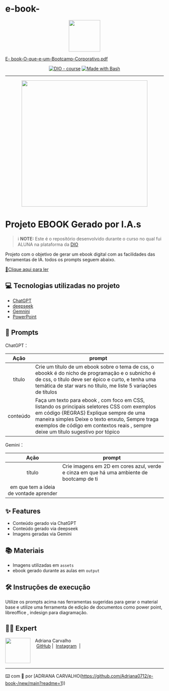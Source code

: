 # e-book-
<p align="center">
    <img width="100" src=".github/assets/banner.png">
</p>

[E- book-O-que-e-um-Bootcamp-Corporativo.pdf](https://github.com/user-attachments/files/18596796/E-.book-O-que-e-um-Bootcamp-Corporativo.pdf)

<p align="center">
<a href="https://dio.me/"><img src="https://img.shields.io/badge/DIO-Course-28DA77?logo=youtube" alt="DIO - course"></a>
<a href="https://www.gnu.org/software/bash/" title="Go to Bash homepage"><img src="https://img.shields.io/badge/Prompt-Project-blue?logo=gnu-bash&amp;logoColor=white" alt="Made with Bash"></a></p>

-------


<p align="center">
<img 
    src="./assets/cover.png"
    width="400"  
/>
</p>

# Projeto EBOOK Gerado por I.A.s


 > ℹ️ **NOTE:** Este é o repositório desenvolvido durante o curso no qual fui ALUNA na plataforma da [DIO](https://dio.me)

Projeto com o objetivo de gerar um ebook digital com as facilidades das ferramentas de IA. todos os prompts
seguem abaixo.

<a href="https://github.com/felipeAguiarCode/prompts-recipe-to-create-a-ebook/blob/main/output/ebook%20-%20css%20jedi%20output.pdf" title="View PDF now"> 📕Clique aqui para ler</a>

## 💻 Tecnologias utilizadas no projeto

- [ChatGPT](https://chat.openai.com/) 
- [deepseek](https://www.deepseek.com/) 
- [Gemnini](https://gemini.google.com/app?hl=pt-BR)
- [PowerPoint](https://www.microsoft.com/en/microsoft-365/powerpoint)

## 🧠 Prompts


ChatGPT：

|   Ação   | prompt                                                                                                                                                                                                                                                                         |
| :------: | ------------------------------------------------------------------------------------------------------------------------------------------------------------------------------------------------------------------------------------------------------------------------------ |
|  título  | Crie um título de um ebook sobre o tema de css, o ebookk é do nicho de programação e o subnicho é de css, o título deve ser épico e curto, e tenha uma temática de star wars no título, me liste 5 variações de títulos                                                        |
| conteúdo | Faça um texto para ebook , com foco em CSS, listando os principais seletores CSS com exemplos em código {REGRAS} Explique sempre de uma maneira simples Deixe o texto enxuto, Sempre traga exemplos de código em contextos reais , sempre deixe um título sugestivo por tópico |

Gemini：

|  Ação  | prompt                                                                                 |
| :----: | -------------------------------------------------------------------------------------- |
| título | Crie imagens em 2D em cores azul, verde e cinza em que há uma ambiente de bootcamp de ti
|em que tem a ideia de vontade aprender                                                           |

## ✨ Features

- Conteúdo gerado via ChatGPT
- Conteúdo gerado via deepseek
- Imagens geradas via Gemini

## 📚 Materiais

- Imagens utilizadas em `assets`
- ebook gerado durante as aulas em `output`

## 🛠️ Instruções de execução

Utilize os prompts acima nas ferramentas sugeridas para gerar o material base e utilize uma ferramenta de edição de documentos como power point, libreoffice , indesign para diagramação.

## 👨‍💻 Expert

<p>
    <img 
      align=left 
      margin=10 
      width=80 
      src="https://avatars.githubusercontent.com/u/37452836?v=4"
    />
    <p>&nbsp&nbsp&nbspAdriana Carvalho<br>
    &nbsp&nbsp&nbsp
    <a href="(https://github.com/Adriana0712/e-book-/edit/main/README.md)">
    GitHub</a>&nbsp;|&nbsp;
    <a href="www.linkedin.com/in/
&nbsp;|&nbsp;
    <a href="https://www.instagram.com/BATISTA.ADRI.exe/">
    Instagram</a>
&nbsp;|&nbsp;</p>
</p>
<br/><br/>
<p>

---

⌨️ com 💜 por [ADRIANA CARVALHO(https://github.com/Adriana0712/e-book-/new/main?readme=1))

